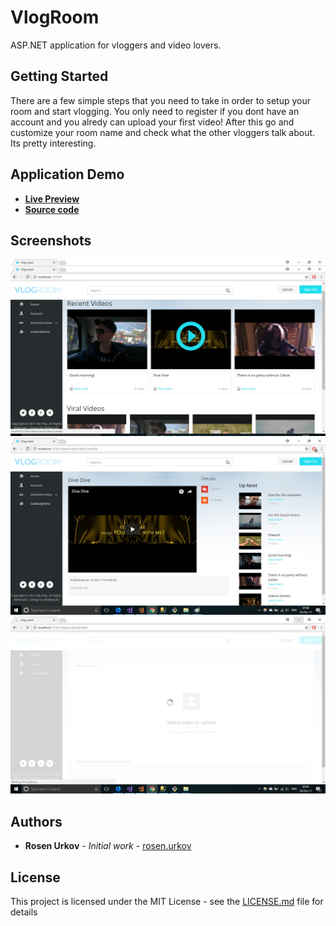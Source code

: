# VlogRoom

ASP.NET application for vloggers and video lovers.

## Getting Started

There are a few simple steps that you need to take in order to setup your room and start vlogging.
You only need to register if you dont have an account and you alredy can upload your first video!
After this go and customize your room name and check what the other vloggers talk about. Its pretty 
interesting.

## Application Demo
- [**Live Preview**](https://vlogroom.azurewebsites.net)
- [**Source code**](https://github.com/RosenUrkov/VlogRoom)

## Screenshots
![Homepage](./VlogRoom/VlogRoom.Web/Images/home.png)
![Video](./VlogRoom/VlogRoom.Web/Images/single.png)
![Uploading](./VlogRoom/VlogRoom.Web/Images/upload.png)

## Authors

* **Rosen Urkov** - *Initial work* - [rosen.urkov](https://github.com/RosenUrkov)

## License

This project is licensed under the MIT License - see the [LICENSE.md](LICENSE.md) file for details
